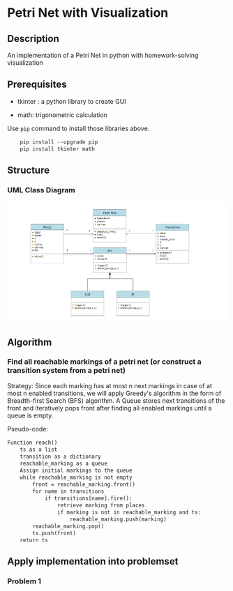 # Petri Net with Visualization

## Description

An implementation of a Petri Net in python with homework-solving visualization

## Prerequisites

- tkinter : a python library to create GUI 

- math: trigonometric calculation

Use ```pip``` command to install those libraries above.

```console
    pip install --upgrade pip
    pip install tkinter math
```

## Structure

### **UML Class Diagram** 
![UML class](./UML_class.png)


## Algorithm

### Find all reachable markings of a petri net (or construct a transition system from a petri net)

Strategy: Since each marking has at most n next markings in case of at most n enabled transitions, we will apply Greedy's algorithm in the form of Breadth-first Search (BFS) algorithm. A Queue stores next transitions of the front and iteratively pops front after finding all enabled markings until a queue is empty. 

Pseudo-code:
```code
Function reach()
    ts as a list
    transition as a dictionary
    reachable_marking as a queue
    Assign initial markings to the queue
    while reachable_marking is not empty
        front = reachable_marking.front()
        for name in transitions
            if transitions[name].fire():
                retrieve marking from places
                if marking is not in reachable_marking and ts:
                    reachable_marking.push(marking)
        reachable_marking.pop()
        ts.push(front)
    return ts
```

## Apply implementation into problemset
### Problem 1

